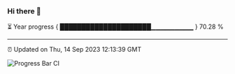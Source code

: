 ### Hi there 👋

⏳ Year progress { █████████████████████▁▁▁▁▁▁▁▁▁ } 70.28 %

---

⏰ Updated on Thu, 14 Sep 2023 12:13:39 GMT

![Progress Bar CI](https://github.com/Shyam-Makwana/GitHub-Actions-Demo/workflows/Progress%20Bar%20CI/badge.svg)
